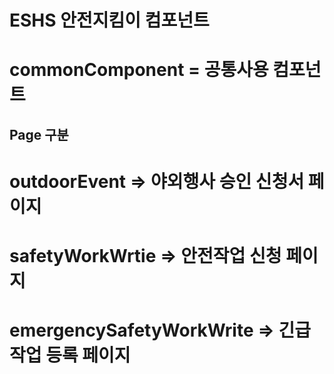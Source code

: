 # ESHS 안전지킴이 컴포넌트

# commonComponent = 공통사용 컴포넌트

## Page 구분

# outdoorEvent => 야외행사 승인 신청서 페이지
# safetyWorkWrtie => 안전작업 신청 페이지
# emergencySafetyWorkWrite => 긴급작업 등록 페이지